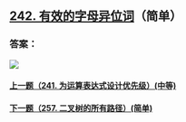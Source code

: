 ## [242. 有效的字母异位词](https://leetcode-cn.com/problems/valid-anagram/)（简单）





### 答案：



![](https://img-blog.csdnimg.cn/20200807155236311.png)

#### [上一题（241. 为运算表达式设计优先级）(中等)](https://github.com/sdwwld/leetCode/blob/master/src/main/java/com/wld/java/leetcode/leetCode0241.md)

#### [下一题（257. 二叉树的所有路径）(简单)](https://github.com/sdwwld/leetCode/blob/master/src/main/java/com/wld/java/leetcode/leetCode0257.md)